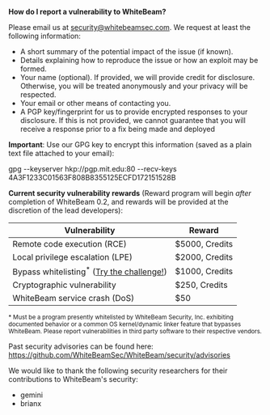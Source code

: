 **How do I report a vulnerability to WhiteBeam?**

Please email us at security@whitebeamsec.com. We request at least the following information:

* A short summary of the potential impact of the issue (if known).
* Details explaining how to reproduce the issue or how an exploit may be formed.
* Your name (optional). If provided, we will provide credit for disclosure. Otherwise, you will be treated anonymously and your privacy will be respected.
* Your email or other means of contacting you.
* A PGP key/fingerprint for us to provide encrypted responses to your disclosure. If this is not provided, we cannot guarantee that you will receive a response prior to a fix being made and deployed

**Important**: Use our GPG key to encrypt this information (saved as a plain text file attached to your email):

gpg --keyserver hkp://pgp.mit.edu:80 --recv-keys 4A3F1233C01563F808B8355125ECFD172151528B

**Current security vulnerability rewards** (Reward program will begin *after* completion of WhiteBeam 0.2, and rewards will be provided at the discretion of the lead developers):

| Vulnerability                                                                               | Reward         |
| ------------------------------------------------------------------------------------------- | -------------- |
| Remote code execution (RCE)                                                                 | $5000, Credits |
| Local privilege escalation (LPE)                                                            | $2000, Credits |
| Bypass whitelisting<sup>\*</sup> ([Try the challenge!](https://challenge.whitebeamsec.com)) | $1000, Credits |
| Cryptographic vulnerability                                                                 | $250, Credits  |
| WhiteBeam service crash (DoS)                                                               | $50            |

<sup>\* Must be a program presently whitelisted by WhiteBeam Security, Inc. exhibiting documented behavior or a common OS kernel/dynamic linker feature that bypasses WhiteBeam. Please report vulnerabilities in third party software to their respective vendors.</sup>

Past security advisories can be found here: https://github.com/WhiteBeamSec/WhiteBeam/security/advisories

We would like to thank the following security researchers for their contributions to WhiteBeam's security:

* gemini
* brianx
